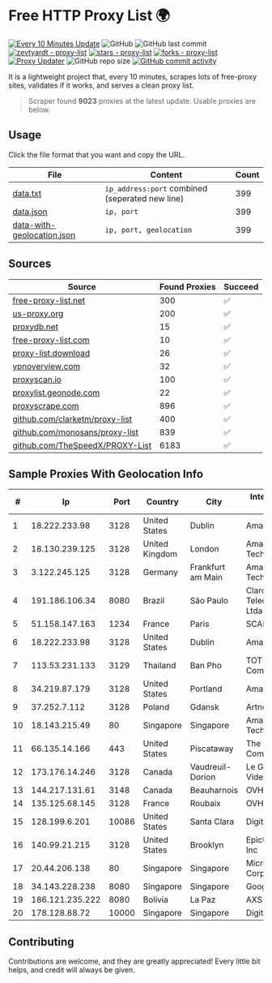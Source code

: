 
# Free HTTP Proxy List 🌍

[![Every 10 Minutes Update](https://github.com/mertguvencli/http-proxy-list/actions/workflows/main.yml/badge.svg?branch=main)](https://github.com/mertguvencli/http-proxy-list/actions/workflows/main.yml)
![GitHub](https://img.shields.io/github/license/mertguvencli/http-proxy-list)
![GitHub last commit](https://img.shields.io/github/last-commit/mertguvencli/http-proxy-list)
[![zevtyardt - proxy-list](https://img.shields.io/static/v1?label=zevtyardt&message=proxy-list&color=blue&logo=github)](https://github.com/zevtyardt/proxy-list "Go to GitHub repo")
[![stars - proxy-list](https://img.shields.io/github/stars/zevtyardt/proxy-list?style=social)](https://github.com/zevtyardt/proxy-list)
[![forks - proxy-list](https://img.shields.io/github/forks/zevtyardt/proxy-list?style=social)](https://github.com/zevtyardt/proxy-list)
[![Proxy Updater](https://github.com/zevtyardt/proxy-list/workflows/Proxy%20Updater/badge.svg)](https://github.com/zevtyardt/proxy-list/actions?query=workflow:"Proxy+Updater")
![GitHub repo size](https://img.shields.io/github/repo-size/zevtyardt/proxy-list)
[![GitHub commit activity](https://img.shields.io/github/commit-activity/m/zevtyardt/proxy-list?logo=commits)](https://github.com/zevtyardt/proxy-list/commits/main)

It is a lightweight project that, every 10 minutes, scrapes lots of free-proxy sites, validates if it works, and serves a clean proxy list.

> Scraper found **9023** proxies at the latest update. Usable proxies are below.

## Usage

Click the file format that you want and copy the URL.

|File|Content|Count|
|----|-------|-----|
|[data.txt](https://raw.githubusercontent.com/mertguvencli/http-proxy-list/main/proxy-list/data.txt)|`ip_address:port` combined (seperated new line)|399|
|[data.json](https://raw.githubusercontent.com/mertguvencli/http-proxy-list/main/proxy-list/data.json)|`ip, port`|399|
|[data-with-geolocation.json](https://raw.githubusercontent.com/mertguvencli/http-proxy-list/main/proxy-list/data-with-geolocation.json)|`ip, port, geolocation`|399|

## Sources

|Source|Found Proxies|Succeed|
|------|-------------|-------|
|[free-proxy-list.net](https://free-proxy-list.net)|300|✅|
|[us-proxy.org](https://www.us-proxy.org)|200|✅|
|[proxydb.net](http://proxydb.net)|15|✅|
|[free-proxy-list.com](https://free-proxy-list.com/?page=&port=&type%5B%5D=http&type%5B%5D=https&up_time=0&search=Search)|10|✅|
|[proxy-list.download](https://www.proxy-list.download/HTTP)|26|✅|
|[vpnoverview.com](https://vpnoverview.com/privacy/anonymous-browsing/free-proxy-servers)|32|✅|
|[proxyscan.io](https://www.proxyscan.io)|100|✅|
|[proxylist.geonode.com](https://proxylist.geonode.com/api/proxy-list?limit=300&page=1&sort_by=lastChecked&sort_type=desc&protocols=http,https)|22|✅|
|[proxyscrape.com](https://api.proxyscrape.com/v2/?request=displayproxies&protocol=http&timeout=10000&country=all&ssl=all&anonymity=all)|896|✅|
|[github.com/clarketm/proxy-list](https://raw.githubusercontent.com/clarketm/proxy-list/master/proxy-list-raw.txt)|400|✅|
|[github.com/monosans/proxy-list](https://raw.githubusercontent.com/monosans/proxy-list/main/proxies/http.txt)|839|✅|
|[github.com/TheSpeedX/PROXY-List](https://raw.githubusercontent.com/TheSpeedX/PROXY-List/master/http.txt)|6183|✅|


## Sample Proxies With Geolocation Info

|#|Ip|Port|Country|City|Internet Service Provider|
|-|--|----|-------|----|-------------------------|
|1|18.222.233.98|3128|United States|Dublin|Amazon.com, Inc.|
|2|18.130.239.125|3128|United Kingdom|London|Amazon Technologies Inc.|
|3|3.122.245.125|3128|Germany|Frankfurt am Main|Amazon Technologies Inc.|
|4|191.186.106.34|8080|Brazil|São Paulo|Claro NXT Telecomunicacoes Ltda|
|5|51.158.147.163|1234|France|Paris|SCALEWAY|
|6|18.222.233.98|3128|United States|Dublin|Amazon.com, Inc.|
|7|113.53.231.133|3129|Thailand|Ban Pho|TOT Public Company Limited|
|8|34.219.87.179|3128|United States|Portland|Amazon.com, Inc.|
|9|37.252.7.112|3128|Poland|Gdansk|Artnet Sp. z o.o.|
|10|18.143.215.49|80|Singapore|Singapore|Amazon Technologies Inc.|
|11|66.135.14.166|443|United States|Piscataway|The Constant Company, LLC|
|12|173.176.14.246|3128|Canada|Vaudreuil-Dorion|Le Groupe Videotron Ltee|
|13|144.217.131.61|3148|Canada|Beauharnois|OVH Hosting|
|14|135.125.68.145|3128|France|Roubaix|OVH SAS|
|15|128.199.6.201|10086|United States|Santa Clara|DigitalOcean, LLC|
|16|140.99.21.215|3128|United States|Brooklyn|EpicUp Holdings Inc|
|17|20.44.206.138|80|Singapore|Singapore|Microsoft Corporation|
|18|34.143.228.238|8080|Singapore|Singapore|Google LLC|
|19|186.121.235.222|8080|Bolivia|La Paz|AXS Bolivia S. A.|
|20|178.128.88.72|10000|Singapore|Singapore|DigitalOcean, LLC|



## Contributing

Contributions are welcome, and they are greatly appreciated! Every
little bit helps, and credit will always be given.

